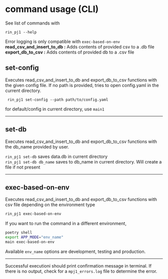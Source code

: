 <h1> command usage (CLI) </h1>
See list of commands with

```
rin_pj1 --help
```
Error logging is only compatible with `exec-based-on-env`<br>
<b>read_csv_and_insert_to_db :</b> Adds contents of provided csv to a .db file<br>
<b>export_db_to_csv :</b> Adds contents of provided db to a .csv file
<h2>set-config</h2>
Executes read_csv_and_insert_to_db and export_db_to_csv functions with the given config file.
If no path is provided, tries to open config.yaml in the current directory.<br>

```commandline
 rin_pj1 set-config --path path/to/config.yaml
```
for default/config in current directory, use ```main1```

<hr>
<h2>set-db</h2>
Executes read_csv_and_insert_to_db and export_db_to_csv functions with the db_name provided by user.<br>

```rin_pj1 set-db``` saves data.db in current directory<br>
```rin_pj1 set-db db_name``` saves to db_name in current directory. Will create a file if not present<br>

<hr>
<h2>exec-based-on-env</h2>
Executes read_csv_and_insert_to_db and export_db_to_csv functions with csv file depending on the environment type<br>

```bash
rin_pj1 exec-based-on-env
```
If you want to run the command in a different environment,
```bash
poetry shell
export APP_MODE="env_name"
main exec-based-on-env
```

Available ```env_name``` options are development, testing and production.

<hr>

Successful executioni should print confirmation message in terminal. If there is no output, check for a `mpj1_errors.log` file to determine the error.